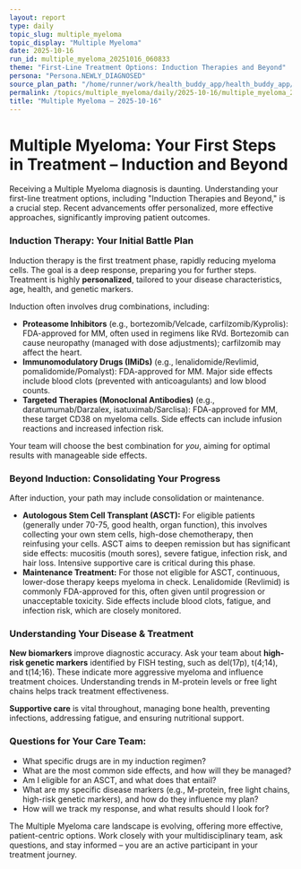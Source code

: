 ```yaml
---
layout: report
type: daily
topic_slug: multiple_myeloma
topic_display: "Multiple Myeloma"
date: 2025-10-16
run_id: multiple_myeloma_20251016_060833
theme: "First-Line Treatment Options: Induction Therapies and Beyond"
persona: "Persona.NEWLY_DIAGNOSED"
source_plan_path: "/home/runner/work/health_buddy_app/health_buddy_app/.results/multiple_myeloma/weekly_plan/2025-10-13/plan.json"
permalink: /topics/multiple_myeloma/daily/2025-10-16/multiple_myeloma_20251016_060833/
title: "Multiple Myeloma — 2025-10-16"
---
```


# Multiple Myeloma: Your First Steps in Treatment – Induction and Beyond

Receiving a Multiple Myeloma diagnosis is daunting. Understanding your first-line treatment options, including "Induction Therapies and Beyond," is a crucial step. Recent advancements offer personalized, more effective approaches, significantly improving patient outcomes.

### Induction Therapy: Your Initial Battle Plan

Induction therapy is the first treatment phase, rapidly reducing myeloma cells. The goal is a deep response, preparing you for further steps. Treatment is highly **personalized**, tailored to your disease characteristics, age, health, and genetic markers.

Induction often involves drug combinations, including:

*   **Proteasome Inhibitors** (e.g., bortezomib/Velcade, carfilzomib/Kyprolis): FDA-approved for MM, often used in regimens like RVd. Bortezomib can cause neuropathy (managed with dose adjustments); carfilzomib may affect the heart.
*   **Immunomodulatory Drugs (IMiDs)** (e.g., lenalidomide/Revlimid, pomalidomide/Pomalyst): FDA-approved for MM. Major side effects include blood clots (prevented with anticoagulants) and low blood counts.
*   **Targeted Therapies (Monoclonal Antibodies)** (e.g., daratumumab/Darzalex, isatuximab/Sarclisa): FDA-approved for MM, these target CD38 on myeloma cells. Side effects can include infusion reactions and increased infection risk.

Your team will choose the best combination for *you*, aiming for optimal results with manageable side effects.

### Beyond Induction: Consolidating Your Progress

After induction, your path may include consolidation or maintenance.

*   **Autologous Stem Cell Transplant (ASCT):** For eligible patients (generally under 70-75, good health, organ function), this involves collecting your own stem cells, high-dose chemotherapy, then reinfusing your cells. ASCT aims to deepen remission but has significant side effects: mucositis (mouth sores), severe fatigue, infection risk, and hair loss. Intensive supportive care is critical during this phase.
*   **Maintenance Treatment:** For those not eligible for ASCT, continuous, lower-dose therapy keeps myeloma in check. Lenalidomide (Revlimid) is commonly FDA-approved for this, often given until progression or unacceptable toxicity. Side effects include blood clots, fatigue, and infection risk, which are closely monitored.

### Understanding Your Disease & Treatment

**New biomarkers** improve diagnostic accuracy. Ask your team about **high-risk genetic markers** identified by FISH testing, such as del(17p), t(4;14), and t(14;16). These indicate more aggressive myeloma and influence treatment choices. Understanding trends in M-protein levels or free light chains helps track treatment effectiveness.

**Supportive care** is vital throughout, managing bone health, preventing infections, addressing fatigue, and ensuring nutritional support.

### Questions for Your Care Team:

*   What specific drugs are in my induction regimen?
*   What are the most common side effects, and how will they be managed?
*   Am I eligible for an ASCT, and what does that entail?
*   What are my specific disease markers (e.g., M-protein, free light chains, high-risk genetic markers), and how do they influence my plan?
*   How will we track my response, and what results should I look for?

The Multiple Myeloma care landscape is evolving, offering more effective, patient-centric options. Work closely with your multidisciplinary team, ask questions, and stay informed – you are an active participant in your treatment journey.
